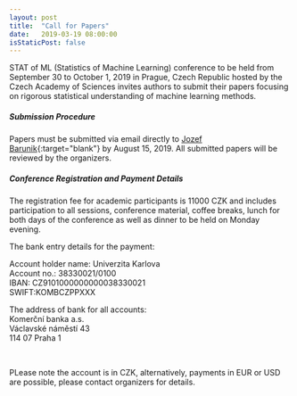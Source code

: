 ```yaml
---
layout: post
title:  "Call for Papers"
date:   2019-03-19 08:00:00
isStaticPost: false
---
```

STAT of ML (Statistics of Machine Learning) conference to be held from September 30 to October 1, 2019 in Prague, Czech Republic hosted by the Czech Academy of Sciences invites authors to submit their papers focusing on rigorous statistical understanding of machine learning methods.

##### Submission Procedure

Papers must be submitted via email directly to [Jozef Barunik](https://barunik.github.io){:target="blank"} by August 15, 2019. All submitted papers will be reviewed by the organizers.<br/>

##### Conference Registration and Payment Details

The registration fee for academic participants is 11000 CZK and includes participation to all sessions, conference material, coffee breaks, lunch for both days of the conference as well as dinner to be held on Monday evening.

The bank entry details for the payment:

Account holder name: Univerzita Karlova <br/>
Account no.: 38330021/0100 <br/>
IBAN: CZ9101000000000038330021 <br/>
SWIFT:KOMBCZPPXXX <br/>

The address of bank for all accounts: <br/>
Komerční banka a.s. <br/>
Václavské náměstí 43 <br/>
114 07    Praha 1 <br/>

<br/>

PLease note the account is in CZK, alternatively, payments in EUR or USD are possible, please contact organizers for details.
